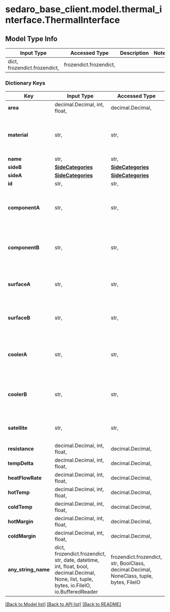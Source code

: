 # sedaro_base_client.model.thermal_interface.ThermalInterface

## Model Type Info
Input Type | Accessed Type | Description | Notes
------------ | ------------- | ------------- | -------------
dict, frozendict.frozendict,  | frozendict.frozendict,  |  | 

### Dictionary Keys
Key | Input Type | Accessed Type | Description | Notes
------------ | ------------- | ------------- | ------------- | -------------
**area** | decimal.Decimal, int, float,  | decimal.Decimal,  |  | 
**material** | str,  | str,  | Relationship to a &#x60;ThermalInterfaceMaterial&#x60; block. Reverse key: &#x60;ThermalInterfaceMaterial.thermalInterface&#x60;. On delete: &#x60;RESTRICT&#x60; (prevent referenced block from being deleted while relationship to this one exists). | 
**name** | str,  | str,  |  | 
**sideB** | [**SideCategories**](SideCategories.md) | [**SideCategories**](SideCategories.md) |  | 
**sideA** | [**SideCategories**](SideCategories.md) | [**SideCategories**](SideCategories.md) |  | 
**id** | str,  | str,  |  | [optional] 
**componentA** | str,  | str,  | Relationship to zero or one &#x60;Component&#x60; blocks. Reverse key: &#x60;Component.thermal_interface_A&#x60;. On delete: &#x60;RESTRICT&#x60; (prevent referenced block from being deleted while relationship to this one exists). | [optional] 
**componentB** | str,  | str,  | Relationship to zero or one &#x60;Component&#x60; blocks. Reverse key: &#x60;Component.thermal_interface_B&#x60;. On delete: &#x60;RESTRICT&#x60; (prevent referenced block from being deleted while relationship to this one exists). | [optional] 
**surfaceA** | str,  | str,  | Relationship to zero or one &#x60;Surface&#x60; blocks. Reverse key: &#x60;Surface.thermal_interface_A&#x60;. On delete: &#x60;RESTRICT&#x60; (prevent referenced block from being deleted while relationship to this one exists). | [optional] 
**surfaceB** | str,  | str,  | Relationship to zero or one &#x60;Surface&#x60; blocks. Reverse key: &#x60;Surface.thermal_interface_B&#x60;. On delete: &#x60;RESTRICT&#x60; (prevent referenced block from being deleted while relationship to this one exists). | [optional] 
**coolerA** | str,  | str,  | Relationship to zero or one &#x60;Cooler&#x60; blocks. Reverse key: &#x60;Cooler.thermal_interface_cooler_A&#x60;. On delete: &#x60;RESTRICT&#x60; (prevent referenced block from being deleted while relationship to this one exists). | [optional] 
**coolerB** | str,  | str,  | Relationship to zero or one &#x60;Cooler&#x60; blocks. Reverse key: &#x60;Cooler.thermal_interface_cooler_B&#x60;. On delete: &#x60;RESTRICT&#x60; (prevent referenced block from being deleted while relationship to this one exists). | [optional] 
**satellite** | str,  | str,  | Relationship to zero or one &#x60;Satellite&#x60; blocks. Reverse key: &#x60;Satellite.interfaces&#x60;. On delete: &#x60;SET_NONE&#x60; (set relationship field to &#x60;None&#x60; when referenced block is deleted). | [optional] 
**resistance** | decimal.Decimal, int, float,  | decimal.Decimal,  |  | [optional] 
**tempDelta** | decimal.Decimal, int, float,  | decimal.Decimal,  |  | [optional] 
**heatFlowRate** | decimal.Decimal, int, float,  | decimal.Decimal,  |  | [optional] 
**hotTemp** | decimal.Decimal, int, float,  | decimal.Decimal,  |  | [optional] 
**coldTemp** | decimal.Decimal, int, float,  | decimal.Decimal,  |  | [optional] 
**hotMargin** | decimal.Decimal, int, float,  | decimal.Decimal,  |  | [optional] 
**coldMargin** | decimal.Decimal, int, float,  | decimal.Decimal,  |  | [optional] 
**any_string_name** | dict, frozendict.frozendict, str, date, datetime, int, float, bool, decimal.Decimal, None, list, tuple, bytes, io.FileIO, io.BufferedReader | frozendict.frozendict, str, BoolClass, decimal.Decimal, NoneClass, tuple, bytes, FileIO | any string name can be used but the value must be the correct type | [optional]

[[Back to Model list]](../../README.md#documentation-for-models) [[Back to API list]](../../README.md#documentation-for-api-endpoints) [[Back to README]](../../README.md)

